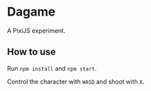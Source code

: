 # Dagame

A PixiJS experiment.

## How to use

Run `npm install` and `npm start`.

Control the character with `WASD` and shoot with `X`.